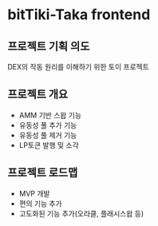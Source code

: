# bitTiki-Taka frontend
## 프로젝트 기획 의도
DEX의 작동 원리를 이해하기 위한 토이 프로젝트

## 프로젝트 개요
- AMM 기반 스왑 기능
- 유동성 풀 추가 기능
- 유동성 풀 제거 기능
- LP토큰 발행 및 소각

## 프로젝트 로드맵
- MVP 개발
- 편의 기능 추가
- 고도화된 기능 추가(오라클, 플래시스왑 등)